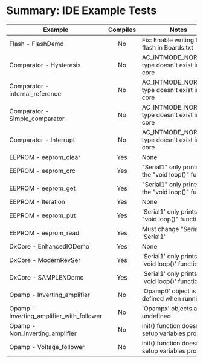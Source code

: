 # Summary: IDE Example Tests 
| Example							| Compiles	| Notes													|
|-----------------------------------|:---------:|-------------------------------------------------------|
| Flash - FlashDemo 				| No		| Fix: Enable writing to flash in Boards.txt    		|
| Comparator - Hysteresis			| No		| AC_INTMODE_NORMAL_t type doesn't exist in the core	|
| Comparator - internal_reference	| No 		| AC_INTMODE_NORMAL_t type doesn't exist in the core	|
| Comparator - Simple_comparator	| No		| AC_INTMODE_NORMAL_t type doesn't exist in the core	|
| Comparator - Interrupt			| No		| AC_INTMODE_NORMAL_t type doesn't exist in the core	|
| EEPROM - eeprom_clear				| Yes		| None													|
| EEPROM - eeprom_crc				| Yes		| "Serial1" only prints in the "void loop()" function	|
| EEPROM - eeprom_get				| Yes		| "Serial1" only prints in the "void loop()" function	|
| EEPROM - Iteration				| Yes		| None													|
| EEPROM - eeprom_put				| Yes		| 'Serial1' only prints in the "void loop()" function	|
| EEPROM - eeprom_read				| Yes		| Must change "Serial" to 'Serial1'						|
| DxCore - EnhancedIODemo			| Yes		| None													|
| DxCore - ModernRevSer				| Yes		| 'Serial1' only prints in the 'void loop()' function	|
| DxCore - SAMPLENDemo				| Yes		| 'Serial1' only prints in the 'void loop()' function	|
| Opamp - Inverting_amplifier		| No		| 'Opamp0' object is not defined when running			|
| Opamp - Inverting_amplifier_with_follower| No | 'Opampx' objects are undefined						|
| Opamp - Non_inverting_amplifier	| No		| init() function doesn't setup variables properly		|
| Opamp - Voltage_follower			| No 		| init() function doesn't setup variables properly		|   
	